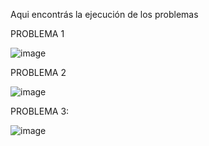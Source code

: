 Aqui encontrás la ejecución de los problemas

PROBLEMA 1

![image](https://github.com/user-attachments/assets/f9e7c782-971e-4b57-adf7-3dccba753d9f)


PROBLEMA 2

![image](https://github.com/user-attachments/assets/1618d8e4-6e6c-455b-a514-35b7a06cb2ca)

PROBLEMA 3:

![image](https://github.com/user-attachments/assets/ae26f335-f871-4d8b-8a86-88722e635873)





